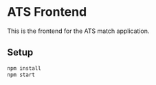# ATS Frontend

This is the frontend for the ATS match application.

## Setup

```bash
npm install
npm start